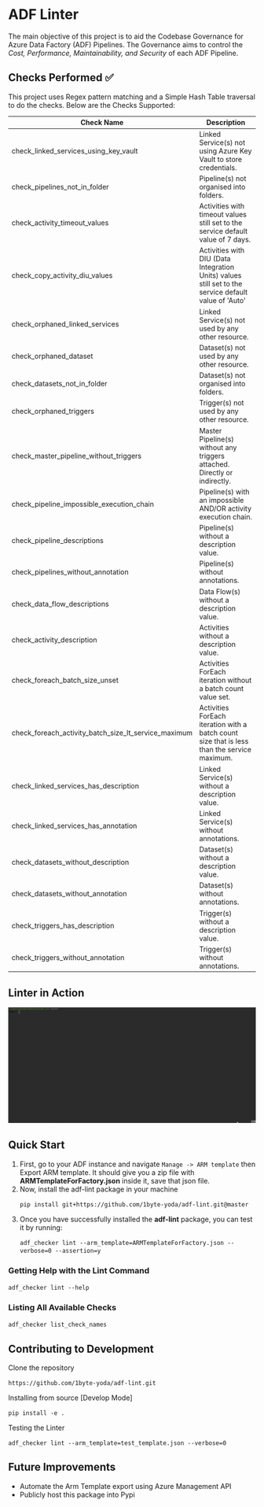 # ADF Linter
The main objective of this project is to aid the Codebase Governance for Azure Data Factory (ADF) Pipelines. The Governance aims to control the _Cost, Performance, Maintainability, and Security_ of each ADF Pipeline.

## Checks Performed ✅
This project uses Regex pattern matching and a Simple Hash Table traversal to do the checks. Below are the Checks Supported:

| Check Name                                           | Description                                                                                          |
|------------------------------------------------------|------------------------------------------------------------------------------------------------------|
| check_linked_services_using_key_vault                | Linked Service(s) not using Azure Key Vault to store credentials.                                    |
| check_pipelines_not_in_folder                        | Pipeline(s) not organised into folders.                                                              |
| check_activity_timeout_values                        | Activities with timeout values still set to the service default value of 7 days.                     |
| check_copy_activity_diu_values                       | Activities with DIU (Data Integration Units) values still set to the service default value of 'Auto' |
| check_orphaned_linked_services                       | Linked Service(s) not used by any other resource.                                                    |
| check_orphaned_dataset                               | Dataset(s) not used by any other resource.                                                           |
| check_datasets_not_in_folder                         | Dataset(s) not organised into folders.                                                               |
| check_orphaned_triggers                              | Trigger(s) not used by any other resource.                                                           |
| check_master_pipeline_without_triggers               | Master Pipeline(s) without any triggers attached. Directly or indirectly.                            |
| check_pipeline_impossible_execution_chain            | Pipeline(s) with an impossible AND/OR activity execution chain.                                      |
| check_pipeline_descriptions                          | Pipeline(s) without a description value.                                                             |
| check_pipelines_without_annotation                   | Pipeline(s) without annotations.                                                                     |
| check_data_flow_descriptions                         | Data Flow(s) without a description value.                                                            |
| check_activity_description                           | Activities without a description value.                                                              |
| check_foreach_batch_size_unset                       | Activities ForEach iteration without a batch count value set.                                        |
| check_foreach_activity_batch_size_lt_service_maximum | Activities ForEach iteration with a batch count size that is less than the service maximum.          |
| check_linked_services_has_description                | Linked Service(s) without a description value.                                                       |
| check_linked_services_has_annotation                 | Linked Service(s) without annotations.                                                               |
| check_datasets_without_description                   | Dataset(s) without a description value.                                                              |
| check_datasets_without_annotation                    | Dataset(s) without annotations.                                                                      |
| check_triggers_has_description                       | Trigger(s) without a description value.                                                              |
| check_triggers_without_annotation                    | Trigger(s) without annotations.                                                                      |

## Linter in Action

![ADF Linter In Action](images/adf_linter_in_action.gif)

## Quick Start

1. First, go to your ADF instance and navigate `Manage -> ARM template` then Export ARM template. It should give you a zip file with **ARMTemplateForFactory.json** inside it, save that json file.
2. Now, install the adf-lint package in your machine
    ```commandline
    pip install git+https://github.com/1byte-yoda/adf-lint.git@master
    ```
3. Once you have successfully installed the **adf-lint** package, you can test it by running:
   ```commandline
   adf_checker lint --arm_template=ARMTemplateForFactory.json --verbose=0 --assertion=y
   ```

### Getting Help with the Lint Command
```commandline
adf_checker lint --help
```

### Listing All Available Checks
```commandline
adf_checker list_check_names
```

## Contributing to Development

Clone the repository
```commandline
https://github.com/1byte-yoda/adf-lint.git
```

Installing from source [Develop Mode]
```commandline
pip install -e .
```

Testing the Linter
```commandline
adf_checker lint --arm_template=test_template.json --verbose=0
```

## Future Improvements
- Automate the Arm Template export using Azure Management API
- Publicly host this package into Pypi

